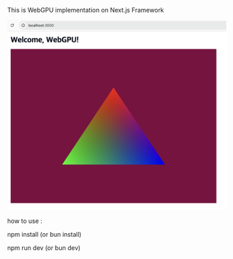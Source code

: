 This is WebGPU implementation on Next.js Framework

![Screenshot](/public/images/screenshot.png?raw=true 'Title')

how to use :

npm install (or bun install)

npm run dev (or bun dev)
